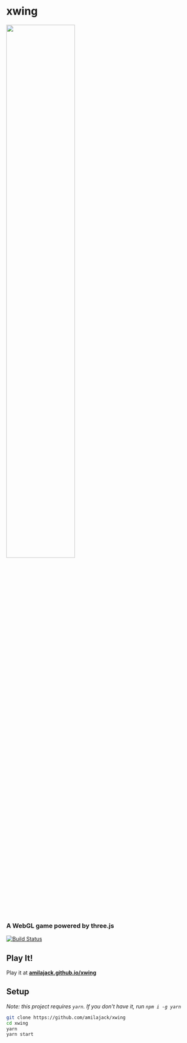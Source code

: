 xwing
=====

<a href="https://amilajack.github.io/xwing/"><img src="./img/demo.gif" width="60%"></a>

### A WebGL game powered by three.js

[![Build Status](https://travis-ci.com/amilajack/xwing.svg?branch=master)](https://travis-ci.com/amilajack/xwing)

## Play It!

Play it at **[amilajack.github.io/xwing](https://amilajack.github.io/xwing/)**

## Setup
*Note: this project requires `yarn`. If you don't have it, run `npm i -g yarn`*
```bash
git clone https://github.com/amilajack/xwing
cd xwing
yarn
yarn start
```
